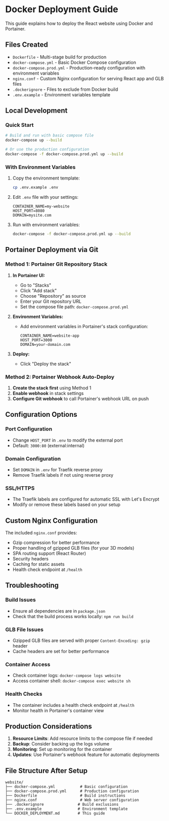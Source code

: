 # Docker Deployment Guide

This guide explains how to deploy the React website using Docker and Portainer.

## Files Created

- `Dockerfile` - Multi-stage build for production
- `docker-compose.yml` - Basic Docker Compose configuration
- `docker-compose.prod.yml` - Production-ready configuration with environment variables
- `nginx.conf` - Custom Nginx configuration for serving React app and GLB files
- `.dockerignore` - Files to exclude from Docker build
- `.env.example` - Environment variables template

## Local Development

### Quick Start
```bash
# Build and run with basic compose file
docker-compose up --build

# Or use the production configuration
docker-compose -f docker-compose.prod.yml up --build
```

### With Environment Variables
1. Copy the environment template:
   ```bash
   cp .env.example .env
   ```

2. Edit `.env` file with your settings:
   ```
   CONTAINER_NAME=my-website
   HOST_PORT=8080
   DOMAIN=mysite.com
   ```

3. Run with environment variables:
   ```bash
   docker-compose -f docker-compose.prod.yml up --build
   ```

## Portainer Deployment via Git

### Method 1: Portainer Git Repository Stack

1. **In Portainer UI:**
   - Go to "Stacks"
   - Click "Add stack"
   - Choose "Repository" as source
   - Enter your Git repository URL
   - Set the compose file path: `docker-compose.prod.yml`

2. **Environment Variables:**
   - Add environment variables in Portainer's stack configuration:
     ```
     CONTAINER_NAME=website-app
     HOST_PORT=3000
     DOMAIN=your-domain.com
     ```

3. **Deploy:**
   - Click "Deploy the stack"

### Method 2: Portainer Webhook Auto-Deploy

1. **Create the stack first** using Method 1
2. **Enable webhook** in stack settings
3. **Configure Git webhook** to call Portainer's webhook URL on push

## Configuration Options

### Port Configuration
- Change `HOST_PORT` in `.env` to modify the external port
- Default: `3000:80` (external:internal)

### Domain Configuration
- Set `DOMAIN` in `.env` for Traefik reverse proxy
- Remove Traefik labels if not using reverse proxy

### SSL/HTTPS
- The Traefik labels are configured for automatic SSL with Let's Encrypt
- Modify or remove these labels based on your setup

## Custom Nginx Configuration

The included `nginx.conf` provides:
- Gzip compression for better performance
- Proper handling of gzipped GLB files (for your 3D models)
- SPA routing support (React Router)
- Security headers
- Caching for static assets
- Health check endpoint at `/health`

## Troubleshooting

### Build Issues
- Ensure all dependencies are in `package.json`
- Check that the build process works locally: `npm run build`

### GLB File Issues
- Gzipped GLB files are served with proper `Content-Encoding: gzip` header
- Cache headers are set for better performance

### Container Access
- Check container logs: `docker-compose logs website`
- Access container shell: `docker-compose exec website sh`

### Health Checks
- The container includes a health check endpoint at `/health`
- Monitor health in Portainer's container view

## Production Considerations

1. **Resource Limits**: Add resource limits to the compose file if needed
2. **Backup**: Consider backing up the logs volume
3. **Monitoring**: Set up monitoring for the container
4. **Updates**: Use Portainer's webhook feature for automatic deployments

## File Structure After Setup
```
website/
├── docker-compose.yml           # Basic configuration
├── docker-compose.prod.yml      # Production configuration
├── Dockerfile                   # Build instructions
├── nginx.conf                   # Web server configuration
├── .dockerignore               # Build exclusions
├── .env.example                # Environment template
└── DOCKER_DEPLOYMENT.md        # This guide
```
